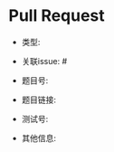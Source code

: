 <!-- 

Thanks for your contribution!

tips: most PRs need an issue number, except some trivial changes, like fixing a typo, do not need issue. so please make sure you have an issue before you create a PR.

-->

# Pull Request

- 类型:

- 关联issue: #
<!-- (issue号，如果没有关联issue，请填写N/A，如果有多个issue，请用逗号隔开) -->

- 题目号:

- 题目链接:
<!-- 以超链接形式填写 -->

- 测试号:
<!-- (如果你要添加题解，请将通过题目的测试号以超链接的形式填写在这里。如果不是提交题解，请填写N/A) -->

- 其他信息:

<!--
For example:

- 类型: 新增题解
- 关联issue: #1
- 题目号: 老OJ #1
- 题目链接: [https://oj.stemstar.com/problems/1](https://oj.stemstar.com/problems/1)
- 测试号: [https://oj.stemstar.com/status/1](https://oj.stemstar.com/status/1)
- 其他信息: 无
 -->

